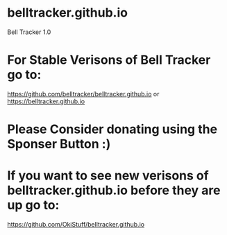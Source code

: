# belltracker.github.io
Bell Tracker 1.0

# For Stable Verisons of Bell Tracker go to:
https://github.com/belltracker/belltracker.github.io or https://belltracker.github.io

# Please Consider donating using the Sponser Button :)

# If you want to see new verisons of belltracker.github.io before they are up go to: 
https://github.com/OkiStuff/belltracker.github.io

